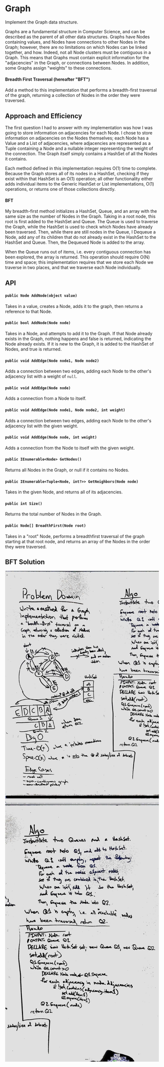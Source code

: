 # Graph
Implement the Graph data structure.

Graphs are a fundamental structure in Computer Science, and can be described as the parent of all other data structures. 
Graphs have Nodes containing values, and Nodes have connections to other Nodes in the Graph; however, there are no limitations on which Nodes can be linked together, and how. 
Indeed, not all Node clusters must be contiguous in a Graph. This means that Graphs must contain explicit information for the "adjacencies" in the Graph,
or connections between Nodes. In addition, some Graphs assign "weights" to these connections.

#### Breadth First Traversal (hereafter "BFT")
Add a method to this implementation that performs a breadth-first traversal of the graph, returning a collection of Nodes in the order they were traversed.

## Approach and Efficiency
The first question I had to answer with my implementation was how I was going to store information on adjacencies for each Node.
I chose to store information on adjacencies on the Nodes themselves; each Node has a Value and a List of adjacencies,
where adjacencies are represented as a Tuple containing a Node and a nullable integer representing the weight of the connection.
The Graph itself simply contains a HashSet of all the Nodes it contains. 

Each method defined in this implementation requires O(1) time to complete. Because the Graph stores all of its nodes in a HashSet, checking if they exist within that HashSet is an O(1) operation; all other functionality either adds individual items to the Generic HashSet or List implementations, O(1) operations, or returns one of those collections directly.

#### BFT
My breadth-first method initializes a HashSet, Queue, and an array with the same size as the number of Nodes in the Graph.
Taking in a root node, this root is first added to the HashSet and Queue.
The Queue is used to traverse the Graph, while the HashSet is used to check which Nodes have already been traversed.
Then, while there are still nodes in the Queue, I Dequeue a Node, add any of its children that do not already exist in the HashSet to the HashSet and Queue. Then, the Dequeued Node is added to the array.

When the Queue runs out of items, i.e. every contiguous connection has been explored, the array is returned.
This operation should require O(N) time and space; this implementation requires that we store each Node we traverse in two places, and that we traverse each Node individually.

## API
#### `public Node AddNode(object value)`
Takes in a value, creates a Node, adds it to the graph, then returns a reference to that Node. 

#### `public bool AddNode(Node node)`
Takes in a Node, and attempts to add it to the Graph. If that Node already exists in the Graph, nothing happens and false is returned, indicating the Node already exists.
If it is new to the Graph, it is added to the HashSet of Nodes, and true is returned.

#### `public void AddEdge(Node node1, Node node2)`
Adds a connection between two edges, adding each Node to the other's adjacency list with a weight of `null`.

#### `public void AddEdge(Node node)`
Adds a connection from a Node to itself. 

#### `public void AddEdge(Node node1, Node node2, int weight)`
Adds a connection between two edges, adding each Node to the other's adjacency list with the given weight.

#### `public void AddEdge(Node node, int weight)`
Adds a connection from the Node to itself with the given weight.

#### `public IEnumerable<Node> GetNodes()`
Returns all Nodes in the Graph, or null if it contains no Nodes.

#### `public IEnumerable<Tuple<Node, int?>> GetNeighbors(Node node)`
Takes in the given Node, and returns all of its adjacencies.

#### `public int Size()`
Returns the total number of Nodes in the Graph.

#### `public Node[] BreadthFirst(Node root)`
Takes in a "root" Node, performs a breadthfirst traversal of the graph starting at that root node, and returns an array of the Nodes in the order they were traversed. 


## BFT Solution
![Problem Domain and visual](https://github.com/RickFlinn/data-structures-and-algorithms/blob/master/assets/GraphBFT%20(1).jpg)
![Algorithm and PseudoCode](https://github.com/RickFlinn/data-structures-and-algorithms/blob/master/assets/GraphBFT%20(2).jpg)
